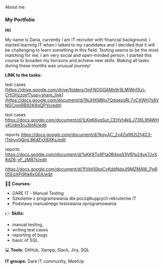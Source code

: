 About me

### **My Portfolio**
**Hi!**

My name is Daria, currently I am IT recruiter with financial background. I started learning IT when I talked to my candidates and I decided that it will be challenging to learn something in this field. Testing seems to be the most matching for me. I am very social and open-minded person. I started this  course to broaden my horizons and achieve new skills. Making all tasks during these months was unusual journey!

**LINK to the tasks:**

test cases [https://drive.google.com/drive/folders/1mFNOGGAMo9r9LMjWnfXzj-CrtOHzzoyf?usp=share_link](https://docs.google.com/document/d/1NJHXM8ju7QdgezoRL7yCXWH7s8VNGCnmRB92K8qQPYo/edit)

test cases https://docs.google.com/document/d/1LKqK6vqSut_CEHVt4klLJ736L9fAWHyKUdm3ru3btAI/edit

reports 
https://docs.google.com/document/d/1kqyJjC_2v4Zq992lZh423-lTehyv0QinL8KdZxX8XKs/edit

reports 
https://docs.google.com/document/d/1sKK9To9Fta0B4sqS1lVB1p24ve7JvX8dZ6-yF_zM87s/edit

https://docs.google.com/document/d/1fVkh10kqCvKddNdvJl9MZMAW_PpR05EqXPj9hk6xGEA/edit

👩‍🎓 **Courses:** 
- DARE IT - Manual Testing
- Szkolenie z programowania dla początkujących rekruterów IT
- Podstawy manualnego testowania oprogramowania

👉 **Skills:**
- manual testing,
- writing test cases
- reporting of bugs
- basic of SQL

💻 **Tools:**
GitHub, Xampp, Slack, Jira, SQL

**IT groups:**
Dare IT community, MeetUp

